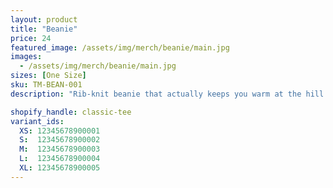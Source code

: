 ```yaml
---
layout: product
title: "Beanie"
price: 24
featured_image: /assets/img/merch/beanie/main.jpg
images:
  - /assets/img/merch/beanie/main.jpg
sizes: [One Size]
sku: TM-BEAN-001
description: "Rib-knit beanie that actually keeps you warm at the hill."

shopify_handle: classic-tee
variant_ids:
  XS: 12345678900001
  S:  12345678900002
  M:  12345678900003
  L:  12345678900004
  XL: 12345678900005
---
```

